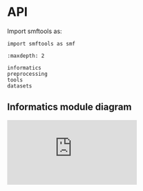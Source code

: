 # API

Import smftools as:

```
import smftools as smf
```

```{toctree}
:maxdepth: 2

informatics
preprocessing
tools
datasets
```

## Informatics module diagram
![](https://github.com/jkmckenna/smftools/docs/source/_static/smftools_informatics_diagram.pdf)